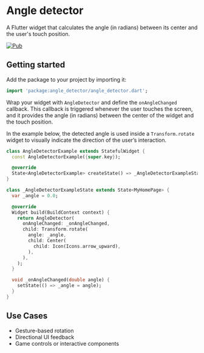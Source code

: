 # Angle detector

A Flutter widget that calculates the angle (in radians) between its center and the user's touch
position.

[![Pub](https://img.shields.io/pub/v/angle_detector.svg)](https://pub.dartlang.org/packages/angle_detector)

## Getting started

Add the package to your project by importing it:

```dart
import 'package:angle_detector/angle_detector.dart';
```

Wrap your widget with `AngleDetector` and define the `onAngleChanged` callback. This callback is
triggered whenever the user touches the screen, and it provides the angle (in radians) between the
center of the widget and the touch position.

In the example below, the detected angle is used inside a `Transform.rotate` widget to visually
indicate the direction of the user’s interaction.

```dart
class AngleDetectorExample extends StatefulWidget {
  const AngleDetectorExample({super.key});

  @override
  State<AngleDetectorExample> createState() => _AngleDetectorExampleState();
}

class _AngleDetectorExampleState extends State<MyHomePage> {
  var _angle = 0.0;

  @override
  Widget build(BuildContext context) {
    return AngleDetector(
      onAngleChanged: _onAngleChanged,
      child: Transform.rotate(
        angle: _angle,
        child: Center(
          child: Icon(Icons.arrow_upward),
        ),
      ),
    );
  }

  void _onAngleChanged(double angle) {
    setState(() => _angle = angle);
  }
}
```

## Use Cases

- Gesture-based rotation
- Directional UI feedback
- Game controls or interactive components
